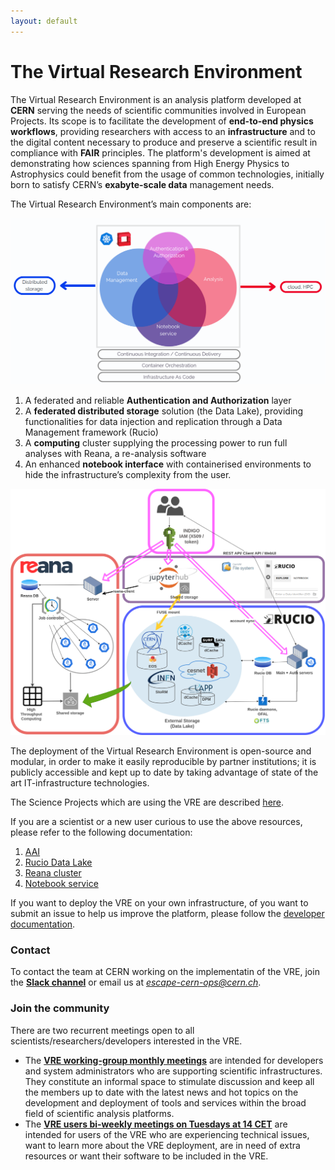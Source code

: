 ```yaml
---
layout: default
---
```


# The Virtual Research Environment

The Virtual Research Environment is an analysis platform developed at **CERN** serving the needs of scientific communities involved in European Projects. 
Its scope is to facilitate the development of **end-to-end physics workflows**, providing researchers with access to an **infrastructure** and to the digital content necessary to produce and preserve a scientific result in compliance with **FAIR** principles. 
The platform's development is aimed at demonstrating how sciences spanning from High Energy Physics to Astrophysics could benefit from the usage of common technologies, initially born to satisfy CERN’s **exabyte-scale data** management needs. 

The Virtual Research Environment’s main components are:

![image](images/vre-bubble.png)

1. A federated and reliable **Authentication and Authorization** layer 
2. A **federated distributed storage** solution (the Data Lake), providing functionalities for data injection and replication through a Data Management framework (Rucio) 
3. A **computing** cluster supplying the processing power to run full analyses with Reana, a re-analysis software
4. An enhanced **notebook interface** with containerised environments to hide the infrastructure’s complexity from the user. 

![image](images/VRE-diagram.png)

The deployment of the Virtual Research Environment is open-source and modular, in order to make it easily reproducible by partner institutions; it is publicly accessible and kept up to date by taking advantage of state of the art IT-infrastructure technologies.

The Science Projects which are using the VRE are described [here](https://escape2020.pages.in2p3.fr/virtual-environment/home/). 

If you are a scientist or a new user curious to use the above resources, please refer to the following documentation:  
1. [AAI](docs/auth.md)
2. [Rucio Data Lake](docs/rucio.md)
3. [Reana cluster](docs/reana.md)
4. [Notebook service](docs/notebook.md)

If you want to deploy the VRE on your own infrastructure, of you want to submit an issue to help us improve the platform, please follow the [developer documentation](docs/developer.md). 
 
### Contact
To contact the team at CERN working on the implementatin of the VRE, join the **[Slack channel](https://eosc-escape.slack.com/archives/C03Q65M1U5V)** or email us at *escape-cern-ops@cern.ch*. 

### Join the community 
There are two recurrent meetings open to all scientists/researchers/developers interested in the VRE. 

- The [**VRE working-group monthly meetings**](https://indico.cern.ch/category/17065/) are intended for developers and system administrators who are supporting scientific infrastructures. They constitute an informal space to stimulate discussion and keep all the members up to date with the latest news and hot topics on the development and deployment of tools and services within the broad field of scientific analysis platforms.
- The [**VRE users bi-weekly meetings on Tuesdays at 14 CET**](https://indico.in2p3.fr/category/1033/) are intended for users of the VRE who are experiencing technical issues, want to learn more about the VRE deployment, are in need of extra resources or want their software to be included in the VRE. 
